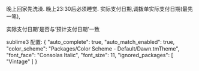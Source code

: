 晚上回家先洗澡.
晚上23:30后必须睡觉.
实际支付日期,调拨单实际支付日期(最先一笔),

实际支付日期’是否与‘预计支付日期’一致



sublime3 配置:
{
	"auto_complete": true,
	"auto_match_enabled": true,
	"color_scheme": "Packages/Color Scheme - Default/Dawn.tmTheme",
	"font_face": "Consolas Italic",
	"font_size": 11,
	"ignored_packages":
	[
		"Vintage"
	]
}

